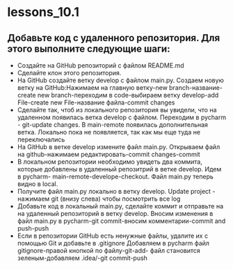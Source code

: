 # lessons_10.1
## Добавьте код с удаленного репозитория. Для этого выполните следующие шаги:
- Создайте на GitHub репозиторий с файлом README.md
- Сделайте клон этого репозитория.
- На GitHub создайте ветку develop с файлом main.py.
  Создаем новую ветку на GitHub:Нажимаем на главную ветку-new branch-название-create new branch-переходим в code-выбираем ветку develop-add File-create new File-название файла-commit changes
- Сделайте так, чтоб из локального репозитория вы увидели, что на удаленном появилась ветка develop с файлом.
  Переходим в pycharm - git-update changes. В main-remote появилась дополнительная ветка. Локально пока не появляется, так как мы еще туда не переключались
- На GitHub в ветке develop измените файл main.py.
  Открываем файл на github-нажимаем редактировать-commit changes-commit
- В локальном репозитории необходимо увидеть два коммита, которые добавлены в удаленный репозитрий в ветке develop.
  Идем в pycharm- main-remote-develope-checkout. Файл main.py теперь видно в local.
- Получите файл main.py локально в ветку develop.
  Update project - нажимаем git (внизу слева) чтобы посмотрить все log
- Добавьте код в локальный main.py, сделайте коммит и отправьте на на удаленный репозиторий в ветку develop.
  Вносим изменения в файл main.py в pycharm-git commit-вносим комментарии-commit and push-push
- Если в репозитории GitHub есть ненужные файлы, удалите их с помощью Git и добавьте в .gitignore
  Добавляем в pycharm файл gitignore-правой кнопкой по файлу-git-add- файл становится зеленым-добавляем .idea/-git commit-push

